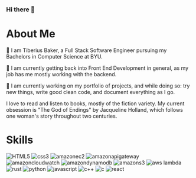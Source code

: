 ### Hi there 👋

# About Me
💬 I am Tiberius Baker, a Full Stack Software Engineer pursuing my Bachelors in Computer Science at BYU.

🌱 I am currently getting back into Front End Development in general, as my job has me mostly working with the backend.

🔭 I am currently working on my portfolio of projects, and while doing so: try new things, write good clean code, and document everything as I go.

I love to read and listen to books, mostly of the fiction variety. My current obsession is "The God of Endings" by Jacqueline Holland, which follows one woman's story throughout two centuries.

# Skills

![HTML5](https://img.shields.io/badge/-HTML5-E34F26?style=for-the-badge&logo=html5&logoColor=white)
![css3](https://img.shields.io/badge/css3-1572B6?style=for-the-badge&logo=css3&logoColor=#1572B6)
![amazonec2](https://img.shields.io/badge/amazonec2-FF9900?style=for-the-badge&logo=amazonec2&logoColor=#FF9900)
![amazonapigateway](https://img.shields.io/badge/amazonapigateway-FF4F8B?style=for-the-badge&logo=amazonapigateway&logoColor=#FF4F8B)
![amazoncloudwatch](https://img.shields.io/badge/amazoncloudwatch-FF4F8B?style=for-the-badge&logo=amazoncloudwatch&logoColor=#FF4F8B)
![amazondynamodb](https://img.shields.io/badge/amazondynamodb-8C4FFF?style=for-the-badge&logo=amazondynamodb&logoColor=#8C4FFF)
![amazons3](https://img.shields.io/badge/amazons3-569A31?style=for-the-badge&logo=amazons3&logoColor=#569A31)
![aws lambda](https://img.shields.io/badge/awslambda-FF9900?style=for-the-badge&logo=awslambda&logoColor=#FF9900)
![rust](https://img.shields.io/badge/rust-000000?style=for-the-badge&logo=rust&logoColor=#000000)
![python](https://img.shields.io/badge/python-3776AB?style=for-the-badge&logo=python&logoColor=#3776AB)
![javascript](https://img.shields.io/badge/javascript-F7DF1E?style=for-the-badge&logo=javascript&logoColor=#F7DF1E)
![c++](https://img.shields.io/badge/c++-00599C?style=for-the-badge&logo=C++&logoColor=#00599C)
![c](https://img.shields.io/badge/c-A8B9CC?style=for-the-badge&logo=C&logoColor=#A8B9CC)
![react](https://img.shields.io/badge/react-61DAFB?style=for-the-badge&logo=React&logoColor=#61DAFB)
<!--
**TiberiusBaker/TiberiusBaker** is a ✨ _special_ ✨ repository because its `README.md` (this file) appears on your GitHub profile.

Here are some ideas to get you started:

- 🔭 I’m currently working on ...
- 🌱 I’m currently learning ...
- 👯 I’m looking to collaborate on ...
- 🤔 I’m looking for help with ...
- 💬 Ask me about ...
- 📫 How to reach me: ...
- 😄 Pronouns: ...
- ⚡ Fun fact: ...
-->
